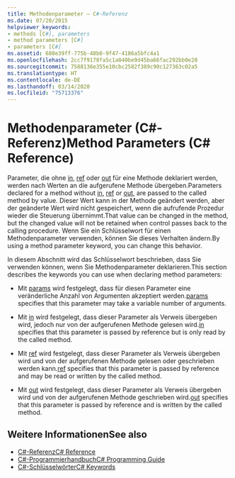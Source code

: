 ```yaml
---
title: Methodenparameter – C#-Referenz
ms.date: 07/20/2015
helpviewer_keywords:
- methods [C#], parameters
- method parameters [C#]
- parameters [C#]
ms.assetid: 680e39ff-775b-48b0-9f47-4186a5bfc4a1
ms.openlocfilehash: 2cc7f9178fa5c1a040be9d45ba66fac292bb0e28
ms.sourcegitcommit: 7588136e355e10cbc2582f389c90c127363c02a5
ms.translationtype: HT
ms.contentlocale: de-DE
ms.lasthandoff: 03/14/2020
ms.locfileid: "75713376"
---
```

# <a name="method-parameters-c-reference"></a><span data-ttu-id="08dbc-102">Methodenparameter (C#-Referenz)</span><span class="sxs-lookup"><span data-stu-id="08dbc-102">Method Parameters (C# Reference)</span></span>

<span data-ttu-id="08dbc-103">Parameter, die ohne [in](./in-parameter-modifier.md), [ref](./ref.md) oder [out](./out-parameter-modifier.md) für eine Methode deklariert werden, werden nach Werten an die aufgerufene Methode übergeben.</span><span class="sxs-lookup"><span data-stu-id="08dbc-103">Parameters declared for a method without [in](./in-parameter-modifier.md), [ref](./ref.md) or [out](./out-parameter-modifier.md), are passed to the called method by value.</span></span> <span data-ttu-id="08dbc-104">Dieser Wert kann in der Methode geändert werden, aber der geänderte Wert wird nicht gespeichert, wenn die aufrufende Prozedur wieder die Steuerung übernimmt.</span><span class="sxs-lookup"><span data-stu-id="08dbc-104">That value can be changed in the method, but the changed value will not be retained when control passes back to the calling procedure.</span></span> <span data-ttu-id="08dbc-105">Wenn Sie ein Schlüsselwort für einen Methodenparameter verwenden, können Sie dieses Verhalten ändern.</span><span class="sxs-lookup"><span data-stu-id="08dbc-105">By using a method parameter keyword, you can change this behavior.</span></span>  
  
 <span data-ttu-id="08dbc-106">In diesem Abschnitt wird das Schlüsselwort beschrieben, dass Sie verwenden können, wenn Sie Methodenparameter deklarieren.</span><span class="sxs-lookup"><span data-stu-id="08dbc-106">This section describes the keywords you can use when declaring method parameters:</span></span>  
  
- <span data-ttu-id="08dbc-107">Mit [params](./params.md) wird festgelegt, dass für diesen Parameter eine veränderliche Anzahl von Argumenten akzeptiert werden.</span><span class="sxs-lookup"><span data-stu-id="08dbc-107">[params](./params.md) specifies that this parameter may take a variable number of arguments.</span></span>
  
- <span data-ttu-id="08dbc-108">Mit [in](./in-parameter-modifier.md) wird festgelegt, dass dieser Parameter als Verweis übergeben wird, jedoch nur von der aufgerufenen Methode gelesen wird.</span><span class="sxs-lookup"><span data-stu-id="08dbc-108">[in](./in-parameter-modifier.md) specifies that this parameter is passed by reference but is only read by the called method.</span></span>
  
- <span data-ttu-id="08dbc-109">Mit [ref](./ref.md) wird festgelegt, dass dieser Parameter als Verweis übergeben wird und von der aufgerufenen Methode gelesen oder geschrieben werden kann.</span><span class="sxs-lookup"><span data-stu-id="08dbc-109">[ref](./ref.md) specifies that this parameter is passed by reference and may be read or written by the called method.</span></span>
  
- <span data-ttu-id="08dbc-110">Mit [out](./out-parameter-modifier.md) wird festgelegt, dass dieser Parameter als Verweis übergeben wird und von der aufgerufenen Methode geschrieben wird.</span><span class="sxs-lookup"><span data-stu-id="08dbc-110">[out](./out-parameter-modifier.md) specifies that this parameter is passed by reference and is written by the called method.</span></span>
  
## <a name="see-also"></a><span data-ttu-id="08dbc-111">Weitere Informationen</span><span class="sxs-lookup"><span data-stu-id="08dbc-111">See also</span></span>

- [<span data-ttu-id="08dbc-112">C#-Referenz</span><span class="sxs-lookup"><span data-stu-id="08dbc-112">C# Reference</span></span>](../index.md)
- [<span data-ttu-id="08dbc-113">C#-Programmierhandbuch</span><span class="sxs-lookup"><span data-stu-id="08dbc-113">C# Programming Guide</span></span>](../../programming-guide/index.md)
- [<span data-ttu-id="08dbc-114">C#-Schlüsselwörter</span><span class="sxs-lookup"><span data-stu-id="08dbc-114">C# Keywords</span></span>](./index.md)
